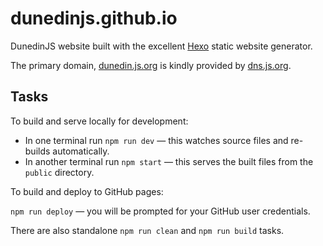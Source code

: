 # dunedinjs.github.io

DunedinJS website built with the excellent [Hexo](https://hexo.io/) static website generator.

The primary domain, [dunedin.js.org](https://dunedin.js.org/) is kindly provided by [dns.js.org](https://dns.js.org/).

## Tasks

To build and serve locally for development:

* In one terminal run `npm run dev` &mdash; this watches source files and re-builds automatically.
* In another terminal run `npm start` &mdash; this serves the built files from the `public` directory.

To build and deploy to GitHub pages:

`npm run deploy` &mdash; you will be prompted for your GitHub user credentials.

There are also standalone `npm run clean` and `npm run build` tasks.
